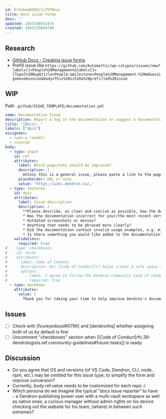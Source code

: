 ```yaml
---
id: ErhsbnmEHZEclL7VTNnxc
title: Docs issue forms
desc: ''
updated: 1643148432474
created: 1643139804748
---
```


## Research

- [GitHub Docs - Creating issue forms](https://docs.github.com/en/communities/using-templates-to-encourage-useful-issues-and-pull-requests/configuring-issue-templates-for-your-repository#creating-issue-forms)
- Prefill issue like `https://github.com/Automattic/wp-calypso/issues/new?labels[]=People%20Management&labels[]=[Type]%20Bug&title=People:&milestone=People%20Management:%20m6&assignee=ebinnion&body=This%20is%20a%20prefilled%20issue`

## WIP

Path `.github/ISSUE_TEMPLATE/documentation.yml`

```yaml
name: Documentation Issue
description: Report a bug in the documentation or suggest a documentation update here
title: "[Docs]: "
labels: ["docs"]
assignees:
  - ryan-p-randall
  - cconrad
body:
  - type: input
    id: ref
    attributes:
      label: Which page/note should be improved?
      description: |
        Unless this is a general issue, please paste a link to the page that your issue is about (or the relative path to the note, or the note ID):
      placeholder: URL or note
      value: 'https://wiki.dendron.so/…'
  - type: textarea
    id: desc
    attributes:
      label: Issue description
      description: |
        **Please describe, as clear and concise as possible, how the documentation can be improved - for example:**
        * Was the documentation incorrect for your/the most recent version of Dendron?
        * Outdated screenshots or movies?
        * Anything that needs to be phrased more clearly?
        * Did the documentation contain invalid usage examples, e.g. missing/renamed commands?
        * Is there something you would like added to the documentation?
    validations:
      required: true
#  - type: checkboxes
#    id: terms
#    attributes:
#      label: Code of Conduct
#      description: Our [Code of Conduct]() helps create a safe space for everyone.
#      options:
#        - label: I agree to follow the Dendron Community Code of Conduct
#          required: true
  - type: markdown
    attributes:
      value: |
        Thank you for taking your time to help improve Dendron's documentation! 🌱
```

## Issues

- [ ] Check with [foureyedsoul#0796] and [dendronhq] whether assigning both of us by default is fine
- [ ] Uncomment "checkboxes" section when [[Code of Conduct|rfc.39-dendrologists.ref.community-guidelines#future-tasks]] is ready

## Discussion

- Do you agree that OS and versions (of VS Code, Dendron, CLI, node, npm, etc.) may be omitted for this issue type, to simplify the form and improve conversion?
- Currently, body.ref.value needs to be customized for each repo :/
- Which persona do we imagine the typical "docs issue reporter" to have - a Dendron-publishing power user with a multi-vault workspace as well as native ones; a curious manager without admin rights on his device checking out the website for his team; (where) in between such extremes?
